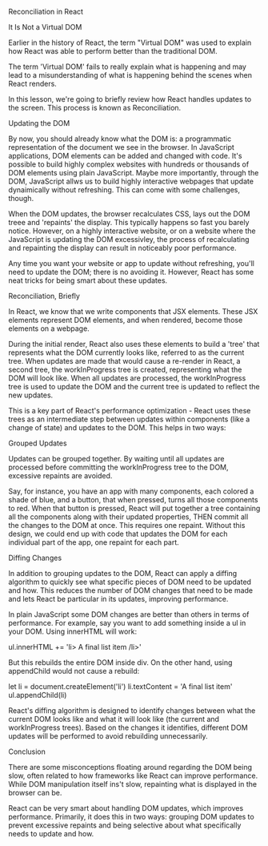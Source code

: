 Reconciliation in React

It Is Not a Virtual DOM

Earlier in the history of React, the term "Virtual DOM" was used to explain how React was able to perform better than the traditional DOM.

The term 'Virtual DOM' fails to really explain what is happening and may lead to a misunderstanding of what is happening behind the scenes when React renders.

In this lesson, we're going to briefly review how React handles updates to the screen. This process is known as Reconciliation.

Updating the DOM

By now, you should already know what the DOM is: a programmatic representation of the document we see in the browser. In JavaScript applications, DOM elements can be added and changed with code. It's possible to build highly complex websites with hundreds or thousands of DOM elements using plain JavaScript. Maybe more importantly, through the DOM, JavaScript allws us to build highly interactive webpages that update dynaimically without refreshing. This can come with some challenges, though.

When the DOM updates, the browser recalculates CSS, lays out the DOM treee and 'repaints' the display. This typically happens so fast you barely notice. However, on a highly interactive website, or on a website where the JavaScript is updating the DOM excessivley, the process of recalculating and repainting the display can result in noticeably poor performance.

Any time you want your website or app to update without refreshing, you'll need to update the DOM; there is no avoiding it. However, React has some neat tricks for being smart about these updates.

Reconciliation, Briefly

In React, we know that we write components that JSX elements. These JSX elements represent DOM elements, and when rendered, become those elements on a webpage.

During the initial render, React also uses these elements to build a 'tree' that represents what the DOM currently looks like, referred to as the current tree. When updates are made that would cause a re-render in React, a second tree, the workInProgress tree is created, representing what the DOM will look like. When all updates are processed, the workInProgress tree is used to update the DOM and the current tree is updated to reflect the new updates.

This is a key part of React's performance optimization - React uses these trees as an intermediate step between updates within components (like a change of state) and updates to the DOM. This helps in two ways:

Grouped Updates

Updates can be grouped together. By waiting until all updates are processed before committing the workInProgress tree to the DOM, excessive repaints are avoided.

Say, for instance, you have an app with many components, each colored a shade of blue, and a button, that when pressed, turns all those components to red. When that button is pressed, React will put together a tree containing all the components along with their updated properties, THEN commit all the changes to the DOM at once. This requires one repaint. Without this design, we could end up with code that updates the DOM for each individual part of the app, one repaint for each part.

Diffing Changes

In addition to grouping updates to the DOM, React can apply a diffing algorithm to quickly see what specific pieces of DOM need to be updated and how. This reduces the number of DOM changes that need to be made and lets React be particular in its updates, improving performance.

In plain JavaScript some DOM changes are better than others in terms of performance. For example, say you want to add something inside a ul in your DOM. Using innerHTML will work:

ul.innerHTML += 'li> A final list item /li>'

But this rebuilds the entire DOM inside div. On the other hand, using appendChild would not cause a rebuild:

let li = document.createElement('li')
li.textContent = 'A final list item'
ul.appendChild(li) 

React's diffing algorithm is designed to identify changes between what the current DOM looks like and what it will look like (the current and workInProgress trees). Based on the changes it identifies, different DOM updates will be performed to avoid rebuilding unnecessarily.

Conclusion

There are some misconceptions floating around regarding the DOM being slow, often related to how frameworks like React can improve performance. While DOM manipulation itself ins't slow, repainting what is displayed in the browser can be.

React can be very smart about handling DOM updates, which improves performance. Primarily, it does this in two ways: grouping DOM updates to prevent excessive repaints and being selective about what specifically needs to update and how.
